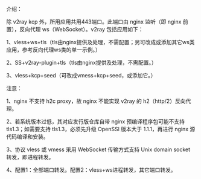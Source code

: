 介绍：

除 v2ray kcp 外，所用应用共用443端口。此端口由 nginx 监听（即 nginx 前置），反向代理 ws（WebSocket）。v2ray 包括应用如下：

1、vless+ws+tls（tls由nginx提供及处理，不需配置；另可改成或添加其它ws类应用，参考反向代理ws类的单一示例。）

2、SS+v2ray-plugin+tls（tls由nginx提供及处理，不需配置。）

3、vless+kcp+seed（可改成vmess+kcp+seed，或添加它。）

注意：

1、nginx 不支持 h2c proxy，故 nginx 不能实现 v2ray 的 h2（http/2）反向代理。

2、若系统版本过低，其对应发行版仓库自带 nginx 预编译程序包可能不支持 tls1.3；如需要支持 tls1.3，必须先升级 OpenSSl 版本大于 1.1.1，再进行 nginx 源代码编译和安装。

3、协议 vless 或 vmess 采用 WebSocket 传输方式支持 Unix domain socket 转发，即进程转发。

4、配置1：全部端口转发。配置2：vless+ws进程转发，其它端口转发。
